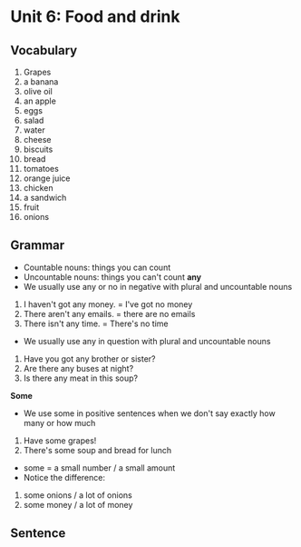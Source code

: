 # Unit 6: Food and drink

## Vocabulary 

1. Grapes 
2. a banana
3. olive oil 
4. an apple
5. eggs
6. salad
7. water
8. cheese
9. biscuits
10. bread
11. tomatoes
12. orange juice 
13. chicken
14. a sandwich 
15. fruit
16. onions

## Grammar

- Countable nouns: things you can count 
- Uncountable nouns: things you can't count
**any**
- We usually use any or no in negative with plural and uncountable nouns
1. I haven't got any money. = I've got no money 
2. There aren't any emails. = there are no emails
3. There isn't any time. = There's no time

- We usually use any in question with plural and uncountable nouns
1. Have you got any brother or sister?
2. Are there any buses at night? 
3. Is there any meat in this soup? 

**Some**
- We use some in positive sentences when we don't say exactly how many or how much
1. Have some grapes!
2. There's some soup and bread for lunch

- some = a small number / a small amount
- Notice the difference: 
1. some onions / a lot of onions 
2. some money / a lot of money


## Sentence